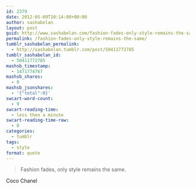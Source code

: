 ```yaml
---
id: 2379
date: 2012-05-09T10:14:00+00:00
author: sashabelan
layout: post
guid: http://www.sashabelan.com/fashion-fades-only-style-remains-the-same/
permalink: /fashion-fades-only-style-remains-the-same/
tumblr_sashabelan_permalink:
  - http://sashabelan.tumblr.com/post/50411772785
tumblr_sashabelan_id:
  - 50411772785
mashsb_timestamp:
  - 1471774767
mashsb_shares:
  - 0
mashsb_jsonshares:
  - '{"total":0}'
swcart-word-count:
  - 9
swcart-reading-time:
  - less then a minute
swcart-reading-time-raw:
  - 0
categories:
  - tumblr
tags:
  - style
format: quote
---
```

> Fashion fades, only style remains the same.

<div class='attribution'>
  <span>Coco Chanel</span>
</div>